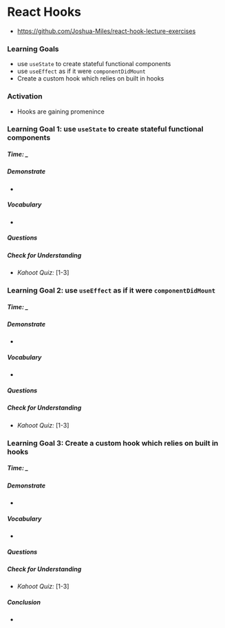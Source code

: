 # React Hooks



* <https://github.com/Joshua-Miles/react-hook-lecture-exercises>

### Learning Goals

* use `useState` to create stateful functional components
* use `useEffect` as if it were `componentDidMount`
* Create a custom hook which relies on built in hooks



### Activation

* Hooks are gaining promenince


### Learning Goal 1: use `useState` to create stateful functional components

##### Time: _

##### Demonstrate
* 

##### Vocabulary
* 

##### Questions 

##### Check for Understanding
* *Kahoot Quiz:* [1-3] 


### Learning Goal 2: use `useEffect` as if it were `componentDidMount`

##### Time: _

##### Demonstrate

- 

##### Vocabulary

- 

##### Questions 

##### Check for Understanding

- *Kahoot Quiz:* [1-3] 



### Learning Goal 3: Create a custom hook which relies on built in hooks

##### Time: _

##### Demonstrate

- 

##### Vocabulary

- 

##### Questions 

##### Check for Understanding

- *Kahoot Quiz:* [1-3] 

##### Conclusion 

* 